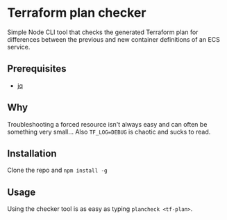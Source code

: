 # Terraform plan checker
Simple Node CLI tool that checks the generated Terraform plan for differences between the previous and new container definitions of an ECS service.

## Prerequisites
- [jq](https://stedolan.github.io/jq/)

## Why
Troubleshooting a forced resource isn't always easy and can often be something very small... Also `TF_LOG=DEBUG` is chaotic and sucks to read.

## Installation
Clone the repo and `npm install -g`

## Usage
Using the checker tool is as easy as typing `plancheck <tf-plan>`.
